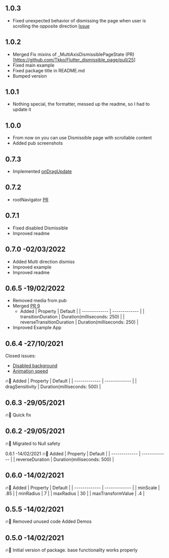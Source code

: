 ## 1.0.3
- Fixed unexpected behavior of dismissing the page when user is scrolling the opposite direction [Issue](https://github.com/Tkko/Flutter_dismissible_page/issues/14#issuecomment-1599097053)

## 1.0.2
- Merged Fix mixins of _MultiAxisDismissiblePageState (PR)[https://github.com/Tkko/Flutter_dismissible_page/pull/25]
- Fixed main example
- Fixed package title in README.md
- Bumped version

## 1.0.1
- Nothing special, the formatter, messed up the readme, so I had to update it

## 1.0.0
- From now on you can use Dismissible page with scrollable content
- Added pub screenshots


## 0.7.3
- Implemented [onDragUpdate](https://github.com/Tkko/Flutter_dismissible_page/issues/15) 


## 0.7.2
- rootNavigator [PR](https://github.com/Tkko/Flutter_dismissible_page/pull/13)


## 0.7.1
- Fixed disabled Dismissible
- Improved readme


## 0.7.0 -02/03/2022
- Added Multi direction dismiss
- Improved example
- Improved readme


## 0.6.5 -19/02/2022
- Removed media from pub
- Merged [PR 9](https://github.com/Tkko/Flutter_dismissible_page/pull/9)
    - Added
        | Property  | Default |
        | ------------- | ------------- |
        | transitionDuration  |  Duration(milliseconds: 250) |
        | reverseTransitionDuration  |  Duration(milliseconds: 250) |
- Improved Example App


## 0.6.4 -27/10/2021
Closed issues:

 - [Disabled background](https://github.com/Tkko/Flutter_dismissible_page/issues/5#issue-964593191)
 - [Animation speed](https://github.com/Tkko/Flutter_dismissible_page/issues/6#issue-1037569113)


🔥🚀
Added
| Property  | Default |
| ------------- | ------------- |
| dragSensitivity  |  Duration(milliseconds: 500) |

## 0.6.3 -29/05/2021
🔥🚀
Quick fix


## 0.6.2 -29/05/2021
🔥🚀
Migrated to Null safety


0.6.1 -14/02/2021
🔥🚀
Added
| Property  | Default |
| ------------- | ------------- |
| reverseDuration  |  Duration(milliseconds: 500) |


## 0.6.0 -14/02/2021
🔥🚀
Added
| Property  | Default |
| ------------- | ------------- |
| minScale  | .85 |
| minRadius  | 7 |
| maxRadius  | 30 |
| maxTransformValue  | .4 |


## 0.5.5 -14/02/2021
🔥🚀
Removed unused code
Added Demos

## 0.5.0 -14/02/2021
🔥🚀
Initial version of package. base functionality works properly